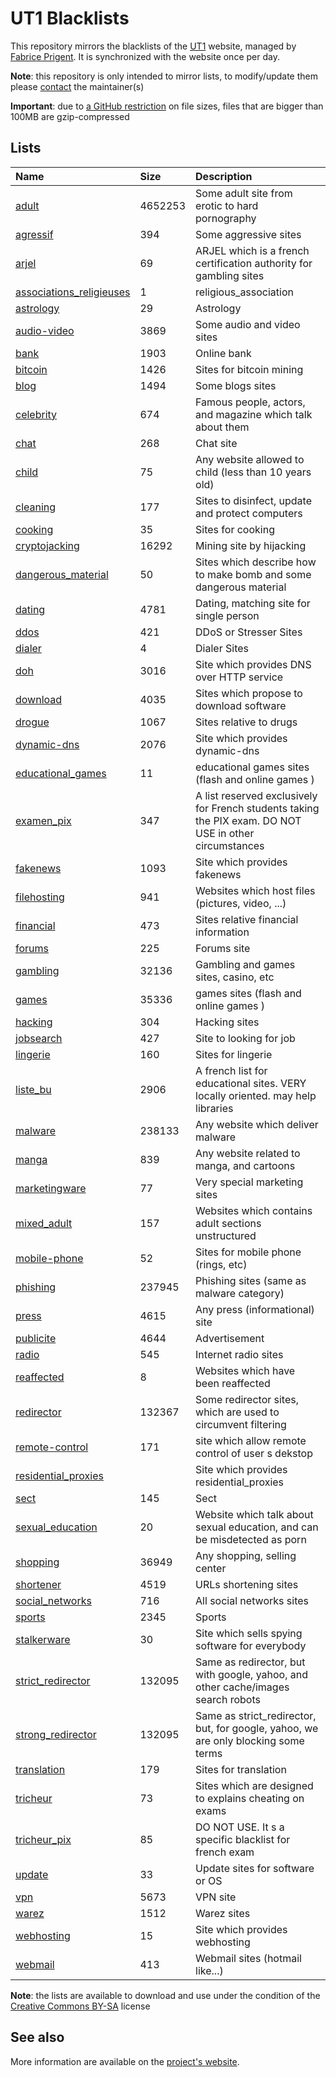 # UT1 Blacklists
This repository mirrors the blacklists of the [UT1](http://www.ut-capitole.fr) website, managed by [Fabrice Prigent](http://www.ut-capitole.fr/m-fabrice-prigent--15063.kjsp?RH=1319195296040). It is synchronized with the website once per day.

__Note__: this repository is only intended to mirror lists, to modify/update them please [contact](#see-also) the maintainer(s)

__Important__: due to [a GitHub restriction](https://docs.github.com/en/repositories/working-with-files/managing-large-files/about-large-files-on-github#file-size-limits) on file sizes, files that are bigger than 100MB are gzip-compressed

## Lists
| Name | Size | Description |
|:-----|:-----|:------------|
| [adult](blacklists/adult) | 4652253 | Some adult site from erotic to hard pornography |
| [agressif](blacklists/agressif) | 394 | Some aggressive sites |
| [arjel](blacklists/arjel) | 69 | ARJEL which is a french certification authority for gambling sites |
| [associations_religieuses](blacklists/associations_religieuses) | 1 | religious_association |
| [astrology](blacklists/astrology) | 29 | Astrology |
| [audio-video](blacklists/audio-video) | 3869 | Some audio and video sites |
| [bank](blacklists/bank) | 1903 | Online bank |
| [bitcoin](blacklists/bitcoin) | 1426 | Sites for bitcoin mining |
| [blog](blacklists/blog) | 1494 | Some blogs sites |
| [celebrity](blacklists/celebrity) | 674 | Famous people, actors, and magazine which talk about them |
| [chat](blacklists/chat) | 268 | Chat site |
| [child](blacklists/child) | 75 | Any website allowed to child (less than 10 years old) |
| [cleaning](blacklists/cleaning) | 177 | Sites to disinfect, update and protect computers |
| [cooking](blacklists/cooking) | 35 | Sites for cooking |
| [cryptojacking](blacklists/cryptojacking) | 16292 | Mining site by hijacking |
| [dangerous_material](blacklists/dangerous_material) | 50 | Sites which describe how to make bomb and some dangerous material |
| [dating](blacklists/dating) | 4781 | Dating, matching site for single person |
| [ddos](blacklists/ddos) | 421 | DDoS or Stresser Sites |
| [dialer](blacklists/dialer) | 4 | Dialer Sites |
| [doh](blacklists/doh) | 3016 | Site which provides DNS over HTTP service |
| [download](blacklists/download) | 4035 | Sites which propose to download software |
| [drogue](blacklists/drogue) | 1067 | Sites relative to drugs |
| [dynamic-dns](blacklists/dynamic-dns) | 2076 | Site which provides dynamic-dns |
| [educational_games](blacklists/educational_games) | 11 | educational games sites (flash and online games ) |
| [examen_pix](blacklists/examen_pix) | 347 | A list reserved exclusively for French students taking the PIX exam. DO NOT USE in other circumstances |
| [fakenews](blacklists/fakenews) | 1093 | Site which provides fakenews |
| [filehosting](blacklists/filehosting) | 941 | Websites which host files (pictures, video, ...) |
| [financial](blacklists/financial) | 473 | Sites relative financial information |
| [forums](blacklists/forums) | 225 | Forums site |
| [gambling](blacklists/gambling) | 32136 | Gambling and games sites, casino, etc |
| [games](blacklists/games) | 35336 | games sites (flash and online games ) |
| [hacking](blacklists/hacking) | 304 | Hacking sites |
| [jobsearch](blacklists/jobsearch) | 427 | Site to looking for job |
| [lingerie](blacklists/lingerie) | 160 | Sites for lingerie |
| [liste_bu](blacklists/liste_bu) | 2906 | A french list for educational sites. VERY locally oriented. may help libraries |
| [malware](blacklists/malware) | 238133 | Any website which deliver malware |
| [manga](blacklists/manga) | 839 | Any website related to manga, and cartoons |
| [marketingware](blacklists/marketingware) | 77 | Very special marketing sites |
| [mixed_adult](blacklists/mixed_adult) | 157 | Websites which contains adult sections unstructured |
| [mobile-phone](blacklists/mobile-phone) | 52 | Sites for mobile phone (rings, etc) |
| [phishing](blacklists/phishing) | 237945 | Phishing sites (same as malware category) |
| [press](blacklists/press) | 4615 | Any press (informational) site |
| [publicite](blacklists/publicite) | 4644 | Advertisement |
| [radio](blacklists/radio) | 545 | Internet radio sites |
| [reaffected](blacklists/reaffected) | 8 | Websites which have been reaffected |
| [redirector](blacklists/redirector) | 132367 | Some redirector sites, which are used to circumvent filtering |
| [remote-control](blacklists/remote-control) | 171 | site which allow remote control of user s dekstop |
| [residential_proxies](blacklists/residential_proxies) |  | Site which provides residential_proxies |
| [sect](blacklists/sect) | 145 | Sect |
| [sexual_education](blacklists/sexual_education) | 20 | Website which talk about sexual education, and can be misdetected as porn |
| [shopping](blacklists/shopping) | 36949 | Any shopping, selling center |
| [shortener](blacklists/shortener) | 4519 | URLs shortening sites |
| [social_networks](blacklists/social_networks) | 716 | All social networks sites |
| [sports](blacklists/sports) | 2345 | Sports |
| [stalkerware](blacklists/stalkerware) | 30 | Site which sells spying software for everybody |
| [strict_redirector](blacklists/strict_redirector) | 132095 | Same as redirector, but with google, yahoo, and other cache/images search robots |
| [strong_redirector](blacklists/strong_redirector) | 132095 | Same as strict_redirector, but, for google, yahoo, we are only blocking some terms |
| [translation](blacklists/translation) | 179 | Sites for translation |
| [tricheur](blacklists/tricheur) | 73 | Sites which are designed to explains cheating on exams |
| [tricheur_pix](blacklists/tricheur_pix) | 85 | DO NOT USE. It s a specific blacklist for french exam |
| [update](blacklists/update) | 33 | Update sites for software or OS |
| [vpn](blacklists/vpn) | 5673 | VPN site |
| [warez](blacklists/warez) | 1512 | Warez sites |
| [webhosting](blacklists/webhosting) | 15 | Site which provides webhosting |
| [webmail](blacklists/webmail) | 413 | Webmail sites (hotmail like...) |

__Note__: the lists are available to download and use under the condition of the [Creative Commons BY-SA](https://creativecommons.org/licenses/by-sa/4.0/)  license

## See also
More information are available on the [project's website](http://dsi.ut-capitole.fr/blacklists/index_en.php).
